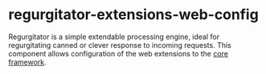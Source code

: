 # regurgitator-extensions-web-config
Regurgitator is a simple extendable processing engine, ideal for regurgitating canned or clever response to incoming requests. This component allows configuration of the web extensions to the [core framework](https://github.com/talmeym/regurgitator-core).
